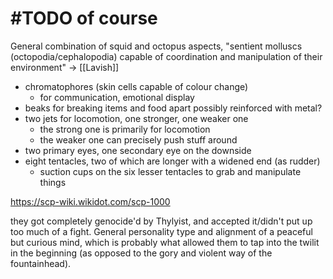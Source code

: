 # #TODO of course

General combination of squid and octopus aspects,
"sentient molluscs (octopodia/cephalopodia) capable of coordination and manipulation of their environment"
-> [[Lavish]]

- chromatophores (skin cells capable of colour change)
	- for communication, emotional display
- beaks for breaking items and food apart
	possibly reinforced with metal? 
- two jets for locomotion, one stronger, one weaker one
	- the strong one is primarily for locomotion
	- the weaker one can precisely push stuff around
- two primary eyes, one secondary eye on the downside
- eight tentacles, two of which are longer with a widened end (as rudder)
	- suction cups on the six lesser tentacles to grab and manipulate things


https://scp-wiki.wikidot.com/scp-1000

they got completely genocide'd by Thylyist, and accepted it/didn't put up too much of a fight. 
General personality type and alignment of a peaceful but curious mind, which is probably what allowed them to tap into the twilit in the beginning (as opposed to the gory and violent way of the fountainhead). 